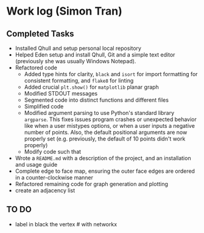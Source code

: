 # Work log (Simon Tran)

## Completed Tasks

- Installed Qhull and setup personal local repository
- Helped Eden setup and install Qhull, Git and a simple text editor (previously she was usually Windows Notepad).
- Refactored code
    - Added type hints for clarity, `black` and `isort` for import formatting for consistent formatting, and `flake8` for linting
    - Added crucial `plt.show()` for `matplotlib` planar graph
    - Modified STDOUT messages
    - Segmented code into distinct functions and different files
    - Simplified code
    - Modified argument parsing to use Python's standard library `argparse`. This fixes issues program crashes or unexpected behavior like when a user mistypes options, or when a user inputs a negative number of points. Also, the default positional arguments are now properly set (e.g. previously, the default of 10 points didn't work properly)
    - Modify code such that
- Wrote a `README.md` with a description of the project, and an installation and usage guide
- Complete edge to face map, ensuring the outer face edges are ordered in a counter-clockwise manner
- Refactored remaining code for graph generation and plotting
- create an adjacency list

## TO DO

- label in black the vertex # with networkx
